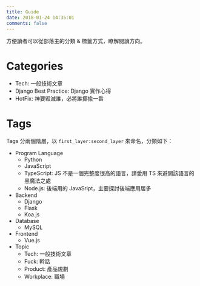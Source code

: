 ```yaml
---
title: Guide
date: 2018-01-24 14:35:01
comments: false
---
```


方便讀者可以從部落主的分類 & 標籤方式，瞭解閱讀方向。

# Categories

* Tech: 一般技術文章
* Django Best Practice: Django 實作心得
* HotFix: 神要毀滅誰，必將誰揶揄一番

# Tags

Tags 分兩個階層，以 `first_layer:second_layer` 來命名，分類如下：

* Program Language
  * Python
  * JavaScript
  * TypeScript: JS 不是一個完整度很高的語言，請愛用 TS 來避開該語言的黑魔法之處
  * Node.js: 後端用的 JavaSript，主要探討後端應用居多
* Backend
  * Django
  * Flask
  * Koa.js
* Database
  * MySQL
* Frontend
  * Vue.js
* Topic
  * Tech: 一般技術文章
  * Fuck: 幹話
  * Product: 產品規劃
  * Workplace: 職場
